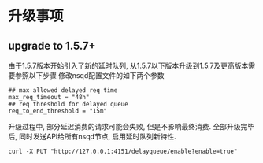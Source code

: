 # 升级事项

## upgrade to 1.5.7+
由于1.5.7版本开始引入了新的延时队列, 从1.5.7以下版本升级到1.5.7及更高版本需要参照以下步骤
修改nsqd配置文件的如下两个参数
```
## max allowed delayed req time
max_req_timeout = "48h"
## req threshold for delayed queue
req_to_end_threshold = "15m"
```

升级过程中, 部分延迟消费的请求可能会失败, 但是不影响最终消费. 全部升级完毕后, 同时发送API给所有nsqd节点, 启用延时队列新特性.

```
curl -X PUT "http://127.0.0.1:4151/delayqueue/enable?enable=true"
```